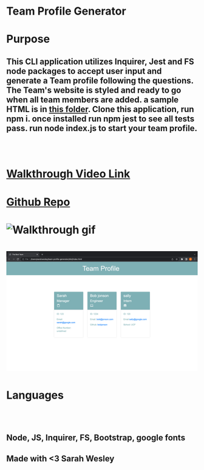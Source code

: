 # Team Profile Generator

# Purpose
## This CLI application utilizes Inquirer, Jest and FS node packages to accept user input and generate a Team profile following the questions. The Team's website is styled and ready to go when all team members are added. a sample HTML is in [this folder](dist/index.html). Clone this application, run npm i. once installed run npm jest to see all tests pass. run node index.js to start your team profile.
<br></br>

# [Walkthrough Video Link](https://drive.google.com/file/d/1FUaEkHXbZLANorkkQ_XiQ35VpJUeXv1a/view)
# [Github Repo](https://github.com/sarahwesley/team-profile-generator)

# ![Walkthrough gif](./assets/walkthrough.gif) 
# ![Screenshot](./assets/screenshot.png)

# Languages
<br></br>

## Node, JS, Inquirer, FS, Bootstrap, google fonts

## Made with <3 Sarah Wesley
